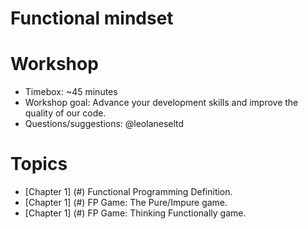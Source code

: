 
# Functional mindset

# Workshop
  * Timebox: ~45 minutes
  * Workshop goal: Advance your development skills and improve the quality of our code.
  * Questions/suggestions: @leolaneseltd

# Topics
  * [Chapter 1] (#) Functional Programming Definition.
  * [Chapter 1] (#) FP Game: The Pure/Impure game.
  * [Chapter 1] (#) FP Game: Thinking Functionally game.
